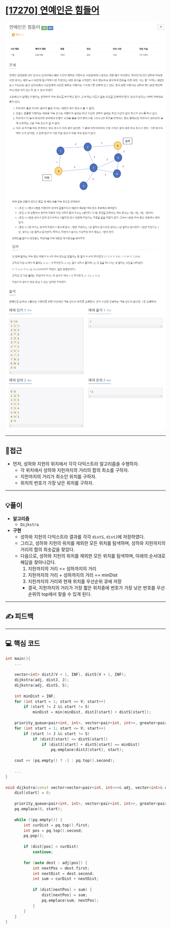 # [[17270] 연예인은 힘들어](https://www.acmicpc.net/problem/17270)

![](imgs/1.PNG)
![](imgs/2.PNG)
![](imgs/3.PNG)
___
## 🤔접근
- 먼저, 성하와 지헌의 위치에서 각각 다익스트라 알고리즘을 수행하자.
	- 각 위치에서 성하와 지헌까지의 거리의 합의 최소를 구하자.
	- 지헌까지의 거리가 최소인 위치를 구하자.
	- 위치의 번호가 가장 낮은 위치를 구하자.
___
## 💡풀이
- <b>알고리즘</b>
	- `Dijkstra`
- <b>구현</b>
	- 성하와 지헌의 다익스트라 결과를 각각 `distS`, `distJ`에 저장하였다.
	- 그리고, 성하와 지헌의 위치를 제외한 모든 위치를 탐색하며, 성하와 지헌까지의 거리의 합의 최솟값을 찾았다.
	- 다음으로, 성하와 지헌의 위치를 제외한 모든 위치를 탐색하며, 아래의 순서대로 해답을 찾아나갔다.
		1. 지헌까지의 거리 <= 성하까지의 거리
		2. 지헌까지의 거리 + 성하까지의 거리 == minDist
		3. 지헌까지의 거리와 현재 위치를 우선순위 큐에 저장
		- 결국, 지헌까지의 거리가 가장 짧은 위치중에 번호가 가장 낮은 번호를 우선순위의 top에서 찾을 수 있게 된다.
___
## ✍ 피드백
___
## 💻 핵심 코드
```c++
int main(){
	...

	vector<int> distJ(V + 1, INF), distS(V + 1, INF);
	dijkstra(adj, distJ, J);
	dijkstra(adj, distS, S);

	int minDist = INF;
	for (int start = 1; start <= V; start++)
		if (start != J && start != S)
			minDist = min(minDist, distJ[start] + distS[start]);

	priority_queue<pair<int, int>, vector<pair<int, int>>, greater<pair<int, int>>> pq;
	for (int start = 1; start <= V; start++) 
		if (start != J && start != S)
			if (distJ[start] <= distS[start]) 
				if (distJ[start] + distS[start] == minDist)
					pq.emplace(distJ[start], start);

	cout << (pq.empty() ? -1 : pq.top().second);

	...
}

void dijkstra(const vector<vector<pair<int, int>>>& adj, vector<int>& dist, const int& start) {
	dist[start] = 0;

	priority_queue<pair<int, int>, vector<pair<int, int>>, greater<pair<int, int>>> pq;
	pq.emplace(0, start);

	while (!pq.empty()) {
		int curDist = pq.top().first;
		int pos = pq.top().second;
		pq.pop();

		if (dist[pos] < curDist)
			continue;

		for (auto dest : adj[pos]) {
			int nextPos = dest.first;
			int nextDist = dest.second;
			int sum = curDist + nextDist;

			if (dist[nextPos] > sum) {
				dist[nextPos] = sum;
				pq.emplace(sum, nextPos);
			}
		}
	}
}
```
